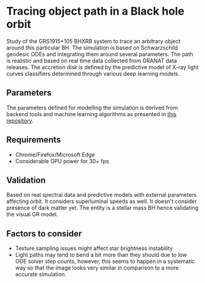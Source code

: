 # Tracing object path in a Black hole orbit
Study of the GRS1915+105 BHXRB system to trace an arbitrary object around this particular BH. The simulation is based on Schwarzschild geodesic ODEs and integrating them around several parameters. The path is realistic and based on real time data collected from GRANAT data releases. The accretion disk is defined by the predictive model of X-ray light curves classifiers determined through various deep learning models. 

## Parameters
The parameters defined for modelling the simulation is derived from backend tools and machine learning algorithms as presented in [this repository](https://github.com/axr6077/Black-Hole-X-ray-binary-Evolution). 

## Requirements
* Chrome/Firefox/Microsoft Edge
* Considerable GPU power for 30+ fps

## Validation
Based on real spectral data and predictive models with external parameters affecting orbit. It considers superluminal speeds as well. It doesn't consider presence of dark matter yet. The entity is a stellar mass BH hence validating the visual GR model. 

## Factors to consider
* Texture sampling issues might affect star brightness instability
* Light paths may tend to bend a bit more than they should due to low ODE solver step counts, however, this seems to happen in a systematic way so that the image looks very similar in comparison to a more accurate simulation.
